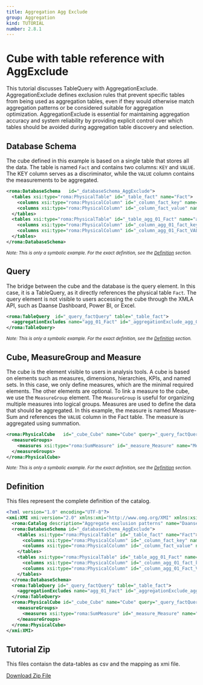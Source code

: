 ```yaml
---
title: Aggregation Agg Exclude
group: Aggregation
kind: TUTORIAL
number: 2.8.1
---
```



# Cube with table reference with AggExclude

This tutorial discusses TableQuery with AggregationExclude.
AggregationExclude defines exclusion rules that prevent specific tables from being used as aggregation tables,
even if they would otherwise match aggregation patterns or be considered suitable for aggregation optimization.
AggregationExclude is essential for maintaining aggregation accuracy and system reliability by providing explicit
control over which tables should be avoided during aggregation table discovery and selection.


## Database Schema

The cube defined in this example is based on a single table that stores all the data. The table is named `Fact` and contains two columns: `KEY` and `VALUE`.
The KEY column serves as a discriminator, while the `VALUE` column contains the measurements to be aggregated.


```xml
<roma:DatabaseSchema   id="_databaseSchema_AggExclude">
  <tables xsi:type="roma:PhysicalTable" id="_table_fact" name="Fact">
    <columns xsi:type="roma:PhysicalColumn" id="_column_fact_key" name="KEY"/>
    <columns xsi:type="roma:PhysicalColumn" id="_column_fact_value" name="VALUE" type="Integer"/>
  </tables>
  <tables xsi:type="roma:PhysicalTable" id="_table_agg_01_Fact" name="agg_01_Fact">
    <columns xsi:type="roma:PhysicalColumn" id="_column_agg_01_fact_key" name="KEY"/>
    <columns xsi:type="roma:PhysicalColumn" id="_column_agg_01_Fact_VALUE_count" name="KEY"/>
  </tables>
</roma:DatabaseSchema>

```
*<small>Note: This is only a symbolic example. For the exact definition, see the [Definition](#definition) section.</small>*
## Query

The bridge between the cube and the database is the query element. In this case, it is a TableQuery, as it directly references the physical table `Fact`.
The query element is not visible to users accessing the cube through the XMLA API, such as Daanse Dashboard, Power BI, or Excel.


```xml
<roma:TableQuery  id="_query_factQuery" table="_table_fact">
  <aggregationExcludes name="agg_01_Fact" id="_aggregationExclude_agg_01_Fact"/>
</roma:TableQuery>

```
*<small>Note: This is only a symbolic example. For the exact definition, see the [Definition](#definition) section.</small>*
## Cube, MeasureGroup and Measure

The cube is the element visible to users in analysis tools. A cube is based on elements such as measures, dimensions, hierarchies, KPIs, and named sets.
In this case, we only define measures, which are the minimal required elements. The other elements are optional. To link a measure to the cube, we use the `MeasureGroup` element.
The `MeasureGroup` is useful for organizing multiple measures into logical groups. Measures are used to define the data that should be aggregated.
In this example, the measure is named Measure-Sum and references the `VALUE` column in the Fact table. The measure is aggregated using summation.


```xml
<roma:PhysicalCube   id="_cube_Cube" name="Cube" query="_query_factQuery">
  <measureGroups>
    <measures xsi:type="roma:SumMeasure" id="_measure_Measure" name="Measure" column="_column_fact_value"/>
  </measureGroups>
</roma:PhysicalCube>

```
*<small>Note: This is only a symbolic example. For the exact definition, see the [Definition](#definition) section.</small>*

## Definition

This files represent the complete definition of the catalog.

```xml
<?xml version="1.0" encoding="UTF-8"?>
<xmi:XMI xmi:version="2.0" xmlns:xmi="http://www.omg.org/XMI" xmlns:xsi="http://www.w3.org/2001/XMLSchema-instance" xmlns:roma="https://www.daanse.org/spec/org.eclipse.daanse.rolap.mapping">
  <roma:Catalog description="Aggregate exclusion patterns" name="Daanse Tutorial - Aggregation Agg Exclude" cubes="_cube_Cube" dbschemas="_databaseSchema_AggExclude"/>
  <roma:DatabaseSchema id="_databaseSchema_AggExclude">
    <tables xsi:type="roma:PhysicalTable" id="_table_fact" name="Fact">
      <columns xsi:type="roma:PhysicalColumn" id="_column_fact_key" name="KEY"/>
      <columns xsi:type="roma:PhysicalColumn" id="_column_fact_value" name="VALUE" type="Integer"/>
    </tables>
    <tables xsi:type="roma:PhysicalTable" id="_table_agg_01_Fact" name="agg_01_Fact">
      <columns xsi:type="roma:PhysicalColumn" id="_column_agg_01_fact_key" name="KEY"/>
      <columns xsi:type="roma:PhysicalColumn" id="_column_agg_01_Fact_VALUE_count" name="KEY"/>
    </tables>
  </roma:DatabaseSchema>
  <roma:TableQuery id="_query_factQuery" table="_table_fact">
    <aggregationExcludes name="agg_01_Fact" id="_aggregationExclude_agg_01_Fact"/>
  </roma:TableQuery>
  <roma:PhysicalCube id="_cube_Cube" name="Cube" query="_query_factQuery">
    <measureGroups>
      <measures xsi:type="roma:SumMeasure" id="_measure_Measure" name="Measure" column="_column_fact_value"/>
    </measureGroups>
  </roma:PhysicalCube>
</xmi:XMI>

```



## Tutorial Zip
This files contaisn the data-tables as csv and the mapping as xmi file.

<a href="./zip/tutorial.aggregation.aggexclude.zip" download>Download Zip File</a>
